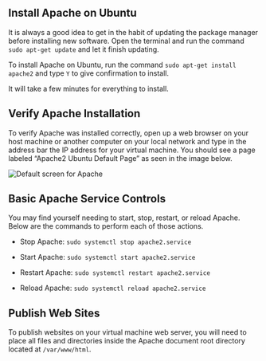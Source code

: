 ## Install Apache on Ubuntu

It is always a good idea to get in the habit of updating the package manager before installing new software.  Open the terminal and run the command `sudo apt-get update` and let it finish updating.

To install Apache on Ubuntu, run the command `sudo apt-get install apache2` and type `Y` to give confirmation to install.

It will take a few minutes for everything to install.

## Verify Apache Installation

To verify Apache was installed correctly, open up a web browser on your host machine or another computer on your local network and type in the address bar the IP address for your virtual machine.  You should see a page labeled “Apache2 Ubuntu Default Page” as seen in the image below.  

![Default screen for Apache](https://inspiringweb.org/vm_images/apache_default_page.png)
 
## Basic Apache Service Controls

You may find yourself needing to start, stop, restart, or reload Apache.  Below are the commands to perform each of those actions.

- Stop Apache: `sudo systemctl stop apache2.service`

- Start Apache: `sudo systemctl start apache2.service`

- Restart Apache: `sudo systemctl restart apache2.service`

- Reload Apache: `sudo systemctl reload apache2.service`

## Publish Web Sites

To publish websites on your virtual machine web server, you will need to place all files and directories inside the Apache document root directory located at `/var/www/html`.

